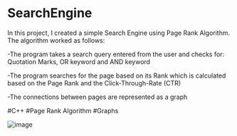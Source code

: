 # SearchEngine

In this project, I created a simple Search Engine using Page Rank Algorithm. The algorithm worked as follows:

-The program takes a search query entered from the user and checks for: Quotation Marks, OR keyword and AND keyword

-The program searches for the page based on its Rank which is calculated based on the Page Rank and the Click-Through-Rate (CTR)

-The connections between pages are represented as a graph

#C++  #Page Rank Algorithm  #Graphs

![image](https://user-images.githubusercontent.com/86338555/188729503-e0d6b4a6-94c4-48c9-b957-8b2faf90c5e2.png)
